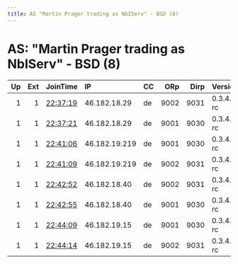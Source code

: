 ```yaml
---
title: AS "Martin Prager trading as NbIServ" - BSD (8)
---
```


# AS: "Martin Prager trading as NbIServ" - BSD (8)

|   Up |   Ext | JoinTime                                                                                            | IP            | CC   |   ORp |   Dirp | Version    | Contact   | Nickname   |   eFamMembers |
|-----:|------:|:----------------------------------------------------------------------------------------------------|:--------------|:-----|------:|-------:|:-----------|:----------|:-----------|--------------:|
|    1 |     1 | [22:37:19](https://metrics.torproject.org/rs.html#details/6088C9AE1F712A9478FDE64CADEFF8E74ED4AE7C) | 46.182.18.29  | de   |  9002 |   9031 | 0.3.4.7-rc | None      | Humboldt2  |             1 |
|    1 |     1 | [22:37:21](https://metrics.torproject.org/rs.html#details/294CAB9AC06A4484E48E61FE1FB7EF4D7839E402) | 46.182.18.29  | de   |  9001 |   9030 | 0.3.4.7-rc | None      | Humboldt   |             1 |
|    1 |     1 | [22:41:06](https://metrics.torproject.org/rs.html#details/2EF07234ACA495086AE2476C324FB6F5F92E111A) | 46.182.19.219 | de   |  9001 |   9030 | 0.3.4.7-rc | None      | Hecker     |             1 |
|    1 |     1 | [22:41:09](https://metrics.torproject.org/rs.html#details/32435F652D6F06E71534BC83952EC2DC2C6450F6) | 46.182.19.219 | de   |  9002 |   9031 | 0.3.4.7-rc | None      | Hecker2    |             1 |
|    1 |     1 | [22:42:52](https://metrics.torproject.org/rs.html#details/5BF0617E6F94B1C993A8AC0534C4C759613A000B) | 46.182.18.40  | de   |  9002 |   9031 | 0.3.4.7-rc | None      | Luther     |             1 |
|    1 |     1 | [22:42:55](https://metrics.torproject.org/rs.html#details/9B054080395062284F289061CE64DFC1F2AC9BD9) | 46.182.18.40  | de   |  9001 |   9030 | 0.3.4.7-rc | None      | Luther     |             1 |
|    1 |     1 | [22:44:09](https://metrics.torproject.org/rs.html#details/24E383836A0C6393E6F70646B6C02B46FD488A6C) | 46.182.19.15  | de   |  9001 |   9030 | 0.3.4.7-rc | None      | Nietzsche  |             1 |
|    1 |     1 | [22:44:14](https://metrics.torproject.org/rs.html#details/9795AEB7A11F20333A7E41466496ACCCB0E8C232) | 46.182.19.15  | de   |  9002 |   9031 | 0.3.4.7-rc | None      | Nietzsche2 |             1 |
